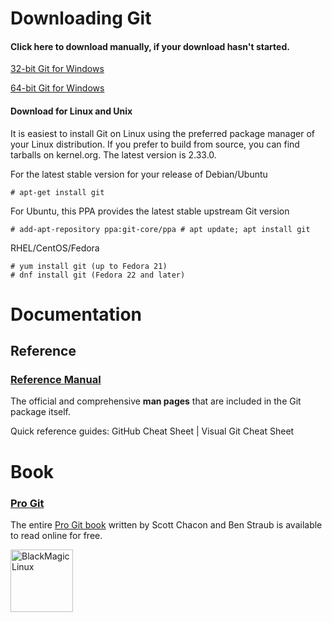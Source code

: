 # Downloading Git

#### Click here to download manually, if your download hasn't started.

[32-bit Git for Windows](https://github.com/git-for-windows/git/releases/download/v2.33.0.windows.2/Git-2.33.0.2-32-bit.exe)


[64-bit Git for Windows](https://github.com/git-for-windows/git/releases/download/v2.33.0.windows.2/Git-2.33.0.2-64-bit.exe)

#### Download for Linux and Unix

It is easiest to install Git on Linux using the preferred package manager of your Linux distribution. If you prefer to build from source, you can find tarballs on kernel.org. The latest version is 2.33.0.



For the latest stable version for your release of Debian/Ubuntu

    # apt-get install git

For Ubuntu, this PPA provides the latest stable upstream Git version

    # add-apt-repository ppa:git-core/ppa # apt update; apt install git

RHEL/CentOS/Fedora

    # yum install git (up to Fedora 21)
    # dnf install git (Fedora 22 and later)


# Documentation

## Reference
### [Reference Manual](https://git-scm.com/docs)
The official and comprehensive **man pages** that are included in the Git package itself.

Quick reference guides: GitHub Cheat Sheet | Visual Git Cheat Sheet

# Book
### [Pro Git](https://git-scm.com/book)

The entire [Pro Git book](https://github.com/progit/progit2/releases/download/2.1.331/progit.pdf) written by Scott Chacon and Ben Straub is available to read online for free. 



<img src="[logo](https://avatars.githubusercontent.com/u/23518818?v=4)" alt="BlackMagicLinux" style="height: 100px; width:100px;"/>
